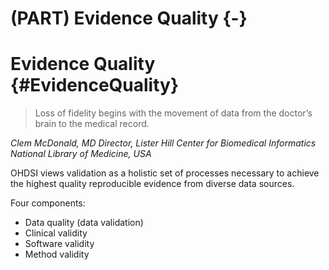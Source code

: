 # (PART) Evidence Quality {-}

# Evidence Quality {#EvidenceQuality}

> Loss of fidelity begins with the movement of data from the doctor’s brain to the medical record.

*Clem McDonald, MD*
*Director, Lister Hill Center for Biomedical Informatics*
*National Library of Medicine, USA*


OHDSI views validation as a holistic set of processes necessary to achieve the highest quality reproducible evidence from diverse data sources.

Four components:
- Data quality (data validation)
- Clinical validity
- Software validity
- Method validity
